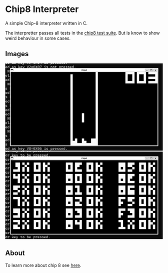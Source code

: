 # Chip8 Interpreter

A simple Chip-8 interpreter written in C.

The interpretter passes all tests in the [chip8 test suite](https://github.com/Timendus/chip8-test-suite).
But is know to show weird behaviour in some cases.

## Images

![Tetris](https://raw.githubusercontent.com/billyedmoore/Chip8/main/img/tetris.png "Tetris running.")
![Tests](https://raw.githubusercontent.com/billyedmoore/Chip8/main/img/tests.png "Tests.")

## About

To learn more about chip 8 see [here](https://en.wikipedia.org/wiki/CHIP-8).
